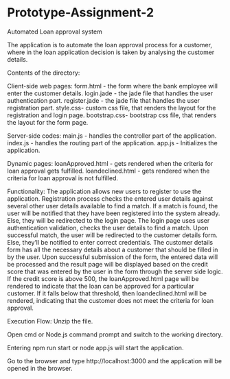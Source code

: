 # Prototype-Assignment-2


Automated Loan approval system

The application is to automate the loan approval process for a customer, where in the loan application decision is taken by analysing the customer details.

Contents of the directory: 

Client-side web pages:
form.html - the form where the bank employee will enter the customer details.
login.jade - the jade file that handles the user authentication part.
register.jade - the jade file that handles the user registration part.
style.css- custom css file, that renders the layout for the registration and login page.
bootstrap.css- bootstrap css file, that renders the layout for the form page.

Server-side codes:
main.js - handles the controller part of the application.
index.js - handles the routing part of the application.
app.js - Initializes the application. 

Dynamic pages:
loanApproved.html - gets rendered when the criteria for loan approval gets fulfilled.
loandeclined.html - gets rendered when the criteria for loan approval is not fulfilled.


Functionality:
The application allows new users to register to use the application.
Registration process checks the entered user details against several other user details available to find a match. If a match is found, the user will be notified that they have been registered into the system already. Else, they will be redirected to the login page.
The login page uses user authentication validation, checks the user details to find a match. Upon successful match, the user will be redirected to the customer details form. Else, they’ll be notified to enter correct credentials.
The customer details form has all the necessary details about a customer that should be filled in by the user. Upon successful submission of the form, the entered data will be processed and the result page will be displayed based on the credit score that was entered by the user in the form through the server side logic. If the credit score is above 500, the loanApproved.html page will be rendered to indicate that the loan can be approved for a particular customer. If it falls below that threshold, then loandeclined.html will be rendered, indicating that the customer does not meet the criteria for loan approval. 

Execution Flow:
Unzip the file.

Open cmd or Node.js command prompt and switch to the working directory.

Entering npm run start or node app.js will start the application.

Go to the browser and type http://localhost:3000  and the application will be opened in the browser.  



